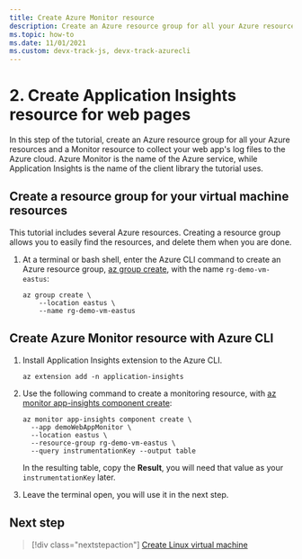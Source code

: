 ```yaml
---
title: Create Azure Monitor resource
description: Create an Azure resource group for all your Azure resources and a Monitor resource to collect your web app's log files to the Azure cloud. Azure Monitor is the name of the Azure service, while Application Insights is the name of the client library the tutorial uses.
ms.topic: how-to
ms.date: 11/01/2021
ms.custom: devx-track-js, devx-track-azurecli
---
```


# 2. Create Application Insights resource for web pages

In this step of the tutorial, create an Azure resource group for all your Azure resources and a Monitor resource to collect your web app's log files to the Azure cloud. Azure Monitor is the name of the Azure service, while Application Insights is the name of the client library the tutorial uses. 

## Create a resource group for your virtual machine resources

This tutorial includes several Azure resources. Creating a resource group allows you to easily find the resources, and delete them when you are done.

1. At a terminal or bash shell, enter the Azure CLI command to create an Azure resource group, [az group create](/cli/azure/group#az_group_create), with the name `rg-demo-vm-eastus`:

    ```azurecli
    az group create \
        --location eastus \
        --name rg-demo-vm-eastus 
    ```

## Create Azure Monitor resource with Azure CLI

1. Install Application Insights extension to the Azure CLI.

    ```azurecli
    az extension add -n application-insights
    ```

1. Use the following command to create a monitoring resource, with [az monitor app-insights component create](/cli/azure/monitor/app-insights/component#az_monitor_app_insights_component_create):


    ```azurecli
    az monitor app-insights component create \
      --app demoWebAppMonitor \
      --location eastus \
      --resource-group rg-demo-vm-eastus \
      --query instrumentationKey --output table
    ```

    In the resulting table, copy the **Result**, you will need that value as your `instrumentationKey` later. 

1. Leave the terminal open, you will use it in the next step.

## Next step

> [!div class="nextstepaction"]
> [Create Linux virtual machine](create-linux-virtual-machine-azure-cli.md) 
